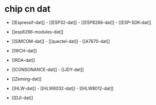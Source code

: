 
# chip cn dat 

- [[Espressif-dat]] - [[ESP32-dat]] - [[ESP8266-dat]] - [[ESP-SDK-dat]]

- [[esp8266-modules-dat]]

- [[SIMCOM-dat]] - [[quectel-dat]] - [[A7670-dat]]

- [[WCH-dat]]

- [[RDA-dat]]

- [[CONSONANCE-dat]] - [[JDY-dat]]

- [[Zeming-dat]]

- [[HLW-dat]] - [[HLW8032-dat]] - [[HLW8012-dat]]

- [[DJI-dat]]